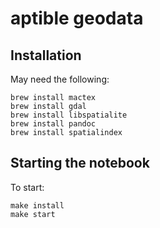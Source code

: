 # aptible geodata

## Installation

May need the following:

```shell
brew install mactex
brew install gdal
brew install libspatialite
brew install pandoc
brew install spatialindex
```

## Starting the notebook

To start:

```shell
make install
make start
```